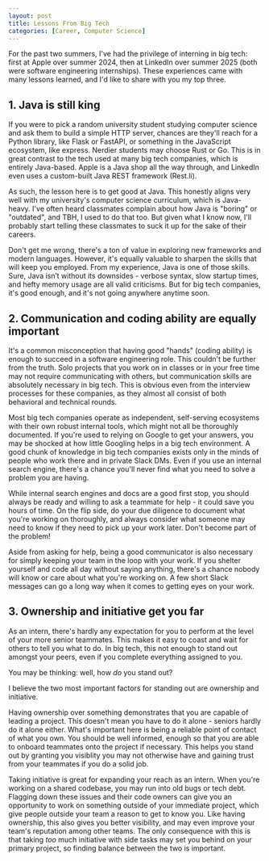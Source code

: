 ```yaml
---
layout: post
title: Lessons From Big Tech
categories: [Career, Computer Science]
---
```


For the past two summers, I've had the privilege of interning in big tech: first at
Apple over summer 2024, then at LinkedIn over summer 2025 (both were software
engineering internships). These experiences came with many lessons learned, and I'd
like to share with you my top three.

## 1. Java is still king

If you were to pick a random university student studying computer science and ask
them to build a simple HTTP server, chances are they'll reach for a Python library,
like Flask or FastAPI, or something in the JavaScript ecosystem, like express.
Nerdier students may choose Rust or Go. This is in great contrast to the tech used
at many big tech companies, which is entirely Java-based. Apple is a Java shop all
the way through, and LinkedIn even uses a custom-built Java REST framework (Rest.li).

As such, the lesson here is to get good at Java. This honestly aligns very well with
my university's computer science curriculum, which is Java-heavy. I've often heard
classmates complain about how Java is "boring" or "outdated", and TBH, I used to do
that too. But given what I know now, I'll probably start telling these classmates to
suck it up for the sake of their careers.

Don't get me wrong, there's a ton of value in exploring new frameworks and modern
languages. However, it's equally valuable to sharpen the skills that will keep you
employed. From my experience, Java is one of those skills. Sure, Java isn’t without its
downsides - verbose syntax, slow startup times, and hefty memory usage are all valid
criticisms. But for big tech companies, it's good enough, and it's not going anywhere
anytime soon.

## 2. Communication and coding ability are equally important

It's a common misconception that having good "hands" (coding ability) is enough to
succeed in a software engineering role. This couldn't be further from the truth. Solo
projects that you work on in classes or in your free time may not require communicating
with others, but communication skills are absolutely necessary in big tech. This is
obvious even from the interview processes for these companies, as they almost all
consist of both behavioral and technical rounds.

Most big tech companies operate as independent, self-serving ecosystems with their own
robust internal tools, which might not all be thoroughly documented. If you're used to
relying on Google to get your answers, you may be shocked at how little Googling helps
in a big tech environment. A good chunk of knowledge in big tech companies exists only
in the minds of people who work there and in private Slack DMs. Even if you use an
internal search engine, there's a chance you'll never find what you need to solve a
problem you are having.

While internal search engines and docs are a good first stop, you should always be
ready and willing to ask a teammate for help - it could save you hours of time. On the
flip side, do your due diligence to document what you're working on thoroughly, and
always consider what someone may need to know if they need to pick up your work later.
Don't become part of the problem!

Aside from asking for help, being a good communicator is also necessary for simply
keeping your team in the loop with your work. If you shelter yourself and code all day
without saying anything, there's a chance nobody will know or care about what you're
working on. A few short Slack messages can go a long way when it comes to getting eyes
on your work.

## 3. Ownership and initiative get you far

As an intern, there's hardly any expectation for you to perform at the
level of your more senior teammates. This makes it easy to coast and wait for others to
tell you what to do. In big tech, this not enough to stand out amongst your peers, even
if you complete everything assigned to you.

You may be thinking: well, how _do_ you stand out?

I believe the two most important factors for standing out are ownership and
initiative.

Having ownership over something demonstrates that you are capable of leading a project.
This doesn't mean you have to do it alone - seniors hardly do it alone either. What's
important here is being a reliable point of contact of what you own. You should be well
informed, enough so that you are able to onboard teammates onto the project if
necessary. This helps you stand out by granting you visiblity you may not otherwise
have and gaining trust from your teammates if you do a solid job.

Taking initiative is great for expanding your reach as an intern. When you're working
on a shared codebase, you may run into old bugs or tech debt. Flagging down these issues
and their code owners can give you an opportunity to work on something outside of your
immediate project, which give people outside your team a reason to get to know you. Like
having ownership, this also gives you better visibility, and may even improve your
team's reputation among other teams. The only consequence with this is that taking _too_
much initiative with side tasks may set you behind on your primary project, so finding
balance between the two is important.
